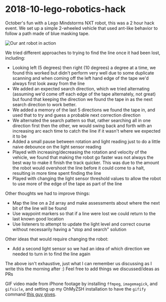 # 2018-10-lego-robotics-hack

October's fun with a Lego Mindstorms NXT robot, this was a 2 hour hack event. We set up a simple 2-wheeled vehicle that used ant-like behavior to follow a path made of blue masking tape.

![Our ant robot in action](robot.gif)

We tried different approaches to trying to find the line once it had been lost, including:

- Looking left (5 degrees) then right (10 degrees) a degree at a time, we found this worked but didn't perform very well due to some duplicate scanning and when coming off the left hand edge of the tape we'd always first look away from the line
- We added an expected search direction, which we tried alternating (assuming we'd come off each edge of the tape alternately, not great) but found that keeping the direction we found the tape in as the next search direction to work better.
- We added a memory of the last 5 directions we found the tape in, and used that to try and guess a probable next correction direction
- We alternated the search pattern so that, rather searching all in one direction first then the other, we would swing back and forth with an increasing arc each time to catch the line if it wasn't where we expected it to be
- Added a small pause between rotation and light reading just to do a little naive debounce on the light sensor reading
- Played with increasing/decreasing the rotation and velocity of the vehicle, we found that making the robot go faster was not always the best way to make it finish the track quicker. This was due to the amount the robot would overshoot the line before it could come to a halt, resulting in more time spent finding the line
- Played with changing the light sensor threshold values to allow the robot to use more of the edge of the tape as part of the line 

Other thoughts we had to improve things:
- Map the line on a 2d array and make assessments about where the next bit of the line will be found
- Use waypoint markers so that if a line were lost we could return to the last known good location
- Use listeners to attempt to update the light level and correct course without necessarily having a "stop and search" solution

Other ideas that would require changing the robot:
- Add a second light sensor so we had an idea of which direction we needed to turn in to find the line again

The above isn't exhaustive, just what I can remember us discussing as I write this the morning after :) Feel free to add things we discussed/ideas as PRs

GIF video made from iPhone footage by installing `ffmpeg`, `imagemagick`, and `gifsicle`, and setting up my OhMyZSH installation to have the `gifify` command [this guy gives](https://gist.github.com/SlexAxton/4989674).
